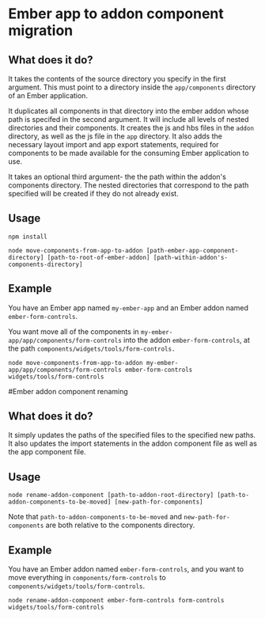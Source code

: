 # Ember app to addon component migration

## What does it do?

It takes the contents of the source directory you specify in the first argument. This must point to a directory inside the `app/components` directory of an Ember application.

It duplicates all components in that directory into the ember addon whose path is specifed in the second argument. It will include all levels of nested directories and their components. It creates the js and hbs files in the `addon` directory, as well as the js file in the `app` directory. It also adds the necessary layout import and app export statements, required for components to be made available for the consuming Ember application to use.

It takes an optional third argument- the the path within the addon's components directory. The nested directories that correspond to the path specified will be created if they do not already exist.

## Usage

`npm install`

`node move-components-from-app-to-addon [path-ember-app-component-directory] [path-to-root-of-ember-addon] [path-within-addon's-components-directory]`

## Example

You have an Ember app named `my-ember-app` and an Ember addon named `ember-form-controls`.

You want move all of the components in `my-ember-app/app/components/form-controls` into the addon `ember-form-controls`, at the path `components/widgets/tools/form-controls.`

`node move-components-from-app-to-addon my-ember-app/app/components/form-controls ember-form-controls widgets/tools/form-controls`

#Ember addon component renaming

## What does it do?

It simply updates the paths of the specified files to the specified new paths. It also updates the import statements in the addon component file as well as the app component file.

## Usage

`node rename-addon-component [path-to-addon-root-directory] [path-to-addon-components-to-be-moved] [new-path-for-components]`

Note that `path-to-addon-components-to-be-moved` and `new-path-for-components` are both relative to the components directory.

## Example

You have an Ember addon named `ember-form-controls`, and you want to move everything in `components/form-controls` to `components/widgets/tools/form-controls`.

`node rename-addon-component ember-form-controls form-controls widgets/tools/form-controls`
